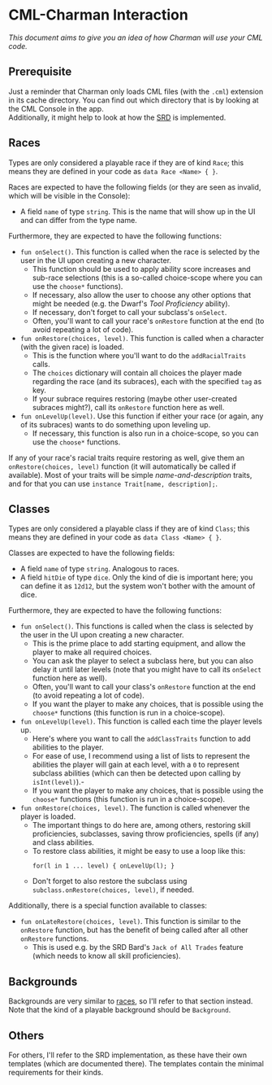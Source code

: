 # CML-Charman Interaction
*This document aims to give you an idea of how Charman will use your CML code.*

## Prerequisite
Just a reminder that Charman only loads CML files (with the `.cml`) extension in its cache directory. You can find out which directory that is by looking at the CML Console in the app.  
Additionally, it might help to look at how the [SRD](https://github.com/jay-tux/SRDCML) is implemented.

## Races
Types are only considered a playable race if they are of kind `Race`; this means they are defined in your code as `data Race <Name> { }`.

Races are expected to have the following fields (or they are seen as invalid, which will be visible in the Console):
 - A field `name` of type `string`. This is the name that will show up in the UI and can differ from the type name.

Furthermore, they are expected to have the following functions:
 - `fun onSelect()`. This function is called when the race is selected by the user in the UI upon creating a new character. 
   - This function should be used to apply ability score increases and sub-race selections (this is a so-called choice-scope where you can use the `choose*` functions). 
   - If necessary, also allow the user to choose any other options that might be needed (e.g. the Dwarf's *Tool Proficiency* ability).
   - If necessary, don't forget to call your subclass's `onSelect`. 
   - Often, you'll want to call your race's `onRestore` function at the end (to avoid repeating a lot of code).
 - `fun onRestore(choices, level)`. This function is called when a character (with the given race) is loaded.
   - This is the function where you'll want to do the `addRacialTraits` calls.
   - The `choices` dictionary will contain all choices the player made regarding the race (and its subraces), each with the specified `tag` as key.
   - If your subrace requires restoring (maybe other user-created subraces might?), call its `onRestore` function here as well.
 - `fun onLevelUp(level)`. Use this function if either your race (or again, any of its subraces) wants to do something upon leveling up.
   - If necessary, this function is also run in a choice-scope, so you can use the `choose*` functions.

If any of your race's racial traits require restoring as well, give them an `onRestore(choices, level)` function (it will automatically be called if available). Most of your traits will be simple *name-and-description* traits, and for that you can use `instance Trait[name, description];`.

## Classes
Types are only considered a playable class if they are of kind `Class`; this means they are defined in your code as `data Class <Name> { }`.

Classes are expected to have the following fields:
 - A field `name` of type `string`. Analogous to races.
 - A field `hitDie` of type `dice`. Only the kind of die is important here; you can define it as `12d12`, but the system won't bother with the amount of dice.

Furthermore, they are expected to have the following functions:
 - `fun onSelect()`. This functions is called when the class is selected by the user in the UI upon creating a new character.
   - This is the prime place to add starting equipment, and allow the player to make all required choices.
   - You can ask the player to select a subclass here, but you can also delay it until later levels (note that you might have to call its `onSelect` function here as well).
   - Often, you'll want to call your class's `onRestore` function at the end (to avoid repeating a lot of code).
   - If you want the player to make any choices, that is possible using the `choose*` functions (this function is run in a choice-scope).
 - `fun onLevelUp(level)`. This function is called each time the player levels up. 
   - Here's where you want to call the `addClassTraits` function to add abilities to the player.
   - For ease of use, I recommend using a list of lists to represent the abilities the player will gain at each level, with a `0` to represent subclass abilities (which can then be detected upon calling by `isInt(level)`).- 
   - If you want the player to make any choices, that is possible using the `choose*` functions (this function is run in a choice-scope).
 - `fun onRestore(choices, level)`. The function is called whenever the player is loaded.
   - The important things to do here are, among others, restoring skill proficiencies, subclasses, saving throw proficiencies, spells (if any) and class abilities.
   - To restore class abilities, it might be easy to use a loop like this:
     ```cml
     for(l in 1 ... level) { onLevelUp(l); }
     ```
   - Don't forget to also restore the subclass using `subclass.onRestore(choices, level)`, if needed.

Additionally, there is a special function available to classes:
 - `fun onLateRestore(choices, level)`. This function is similar to the `onRestore` function, but has the benefit of being called after all other `onRestore` functions.
   - This is used e.g. by the SRD Bard's `Jack of All Trades` feature (which needs to know all skill proficiencies).

## Backgrounds
Backgrounds are very similar to [races](./CML_Charman.md), so I'll refer to that section instead. Note that the kind of a playable background should be `Background`.

## Others
For others, I'll refer to the SRD implementation, as these have their own templates (which are documented there). The templates contain the minimal requirements for their kinds.
